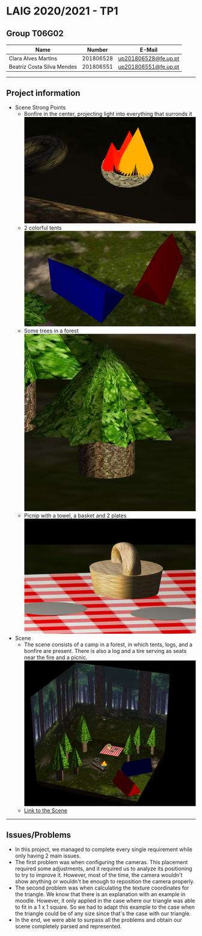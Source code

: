 # LAIG 2020/2021 - TP1

## Group T06G02

| Name                       | Number    | E-Mail              |
| ---------------------------| --------- | --------------------|
| Clara Alves Martins        | 201806528 | up201806528@fe.up.pt|
| Beatriz Costa Silva Mendes | 201806551 | up201806551@fe.up.pt|

----

## Project information

- Scene Strong Points
  - Bonfire in the center, projecting light into everything that surronds it ![Bonfire](img/bonfire.png?raw=true)
  - 2 colorful tents ![Tents](img/tents.png?raw=true)
  - Some trees in a forest ![Tree](img/tree.png?raw=true)
  - Picnip with a towel, a basket and 2 plates ![Picnic](img/picnic.png?raw=true)
- Scene
  - The scene consists of a camp in a forest, in which tents, logs, and a bonfire are present. There is also a log and a tire serving as seats near the fire and a picnic. ![Camping](img/camping.png?raw=true)
  - [Link to the Scene](https://git.fe.up.pt/laig/laig-2020-2021/t06/laig-t06-g02/-/tree/master/TP1)

----

## Issues/Problems

- In this project, we managed to complete every single requirement while only having 2 main issues.
- The first problem was when configuring the cameras. This placement required some adjustments, and it required us to analyze its positioning to try to improve it. However, most of the time, the camera wouldn't show anything or wouldn't be enough to reposition the camera properly.
- The second problem was when calculating the texture coordinates for the triangle. We know that there is an explanation with an example in moodle. However, it only applied in the case where our triangle was able to fit in a 1 x 1 square. So we had to adapt this example to the case when the triangle could be of any size since that's the case with our triangle.
- In the end, we were able to surpass all the problems and obtain our scene completely parsed and represented.

